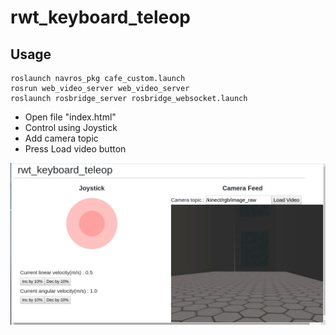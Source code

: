 rwt_keyboard_teleop
====================

Usage
-----
```
roslaunch navros_pkg cafe_custom.launch
rosrun web_video_server web_video_server 
roslaunch rosbridge_server rosbridge_websocket.launch

```
- Open file "index.html"
- Control using Joystick
- Add camera topic
- Press Load video button

![rwt_keyboard_teleop.png](images/rwt_keyboard-teleop.png)
